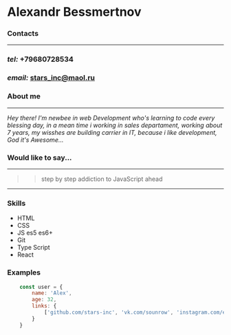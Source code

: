 # Alexandr Bessmertnov
### Contacts 
----------

### *tel:* +79680728534
### *email:* <stars_inc@maol.ru>



### About me
----------

*Hey there! I'm newbee in web Development who's learning to code every blessing day, in a mean time i working in sales departament, working about 7 years, my wisshes are building carrier in IT, because i like development, God it's Awesome...*

### Would like to say...
----------

>> step by step addiction to JavaScript ahead

----------
### Skills

- HTML
- CSS
- JS es5 es6+
- Git
- Type Script
- React

### Examples 

```js
    const user = {
        name: 'Alex',
        age: 32,
        links: {
            ['github.com/stars-inc', 'vk.com/sounrow', 'instagram.com/elitemorning/']
        }
    }
```
